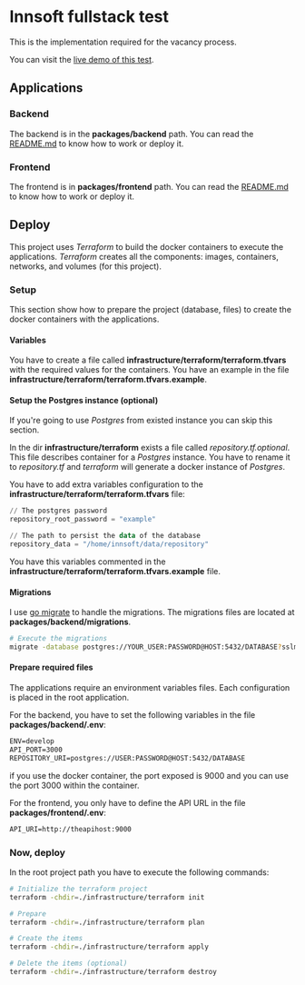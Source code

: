 # Innsoft fullstack test
This is the implementation required for the vacancy process.

You can visit the [live demo of this test](https://inssoft.irm.mx).

## Applications

### Backend
The backend is in the **packages/backend** path. You can read the [README.md](packages/backend/README.md) to know how to work or deploy it.

### Frontend
The frontend is in **packages/frontend** path. You can read the [README.md](packages/frontend/README.md) to know how to work or deploy it.

## Deploy
This project uses *Terraform* to build the docker containers to execute the applications. *Terraform* creates all the components: images, containers, networks, and volumes (for this project).

### Setup
This section show how to prepare the project (database, files) to create the docker containers with the applications.

#### Variables
You have to create a file called **infrastructure/terraform/terraform.tfvars** with the required values for the containers. You have an example in the file **infrastructure/terraform/terraform.tfvars.example**.

#### Setup the Postgres instance (optional)
If you're going to use *Postgres* from existed instance you can skip this section.

In the dir **infrastructure/terraform** exists a file called *repository.tf.optional*. This file describes container for a *Postgres* instance. You have to rename it to *repository.tf* and *terraform* will generate a docker instance of *Postgres*.

You have to add extra variables configuration to the **infrastructure/terraform/terraform.tfvars** file:
```tf
// The postgres password
repository_root_password = "example"

// The path to persist the data of the database
repository_data = "/home/innsoft/data/repository"
```

You have this variables commented in the **infrastructure/terraform/terraform.tfvars.example** file.

#### Migrations
I use [go migrate](https://github.com/golang-migrate/migrate) to handle the migrations. The migrations files are located at **packages/backend/migrations**.

```sh
# Execute the migrations
migrate -database postgres://YOUR_USER:PASSWORD@HOST:5432/DATABASE?sslmode=disable -path packages/backend/migrations up
```

#### Prepare required files
The applications require an environment variables files. Each configuration is placed in the root application.

For the backend, you have to set the following variables in the file **packages/backend/.env**:
```txt
ENV=develop
API_PORT=3000
REPOSITORY_URI=postgres://USER:PASSWORD@HOST:5432/DATABASE
```
if you use the docker container, the port exposed is 9000 and you can use the port 3000 within the container.

For the frontend, you only have to define the API URL in the file **packages/frontend/.env**:
```txt
API_URI=http://theapihost:9000
```

### Now, deploy
In the root project path you have to execute the following commands:

```sh
# Initialize the terraform project
terraform -chdir=./infrastructure/terraform init
```

```sh
# Prepare
terraform -chdir=./infrastructure/terraform plan
```

```sh
# Create the items
terraform -chdir=./infrastructure/terraform apply
```

```sh
# Delete the items (optional)
terraform -chdir=./infrastructure/terraform destroy
```
